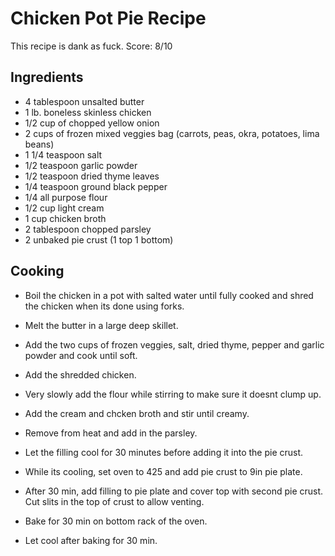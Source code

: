 # Chicken Pot Pie Recipe

This recipe is dank as fuck.
Score: 8/10

## Ingredients
- 4 tablespoon unsalted butter
- 1 lb. boneless skinless chicken
- 1/2 cup of chopped yellow onion
- 2 cups of frozen mixed veggies bag (carrots, peas, okra, potatoes, lima beans)
- 1 1/4 teaspoon salt
- 1/2 teaspoon garlic powder
- 1/2 teaspoon dried thyme leaves
- 1/4 teaspoon ground black pepper
- 1/4 all purpose flour
- 1/2 cup light cream
- 1 cup chicken broth
- 2 tablespoon chopped parsley
- 2 unbaked pie crust (1 top 1 bottom)


## Cooking
- Boil the chicken in a pot with salted water until fully cooked and shred the chicken when its done using forks.

- Melt the butter in a large deep skillet.

- Add the two cups of frozen veggies, salt, dried thyme, pepper and garlic powder and cook until soft.

- Add the shredded chicken.

- Very slowly add the flour while stirring to make sure it doesnt clump up.

- Add the cream and chcken broth and stir until creamy.

- Remove from heat and add in the parsley.

- Let the filling cool for 30 minutes before adding it into the pie crust.

- While its cooling, set oven to 425 and add pie crust to 9in pie plate.

- After 30 min, add filling to pie plate and cover top with second pie crust. Cut slits in the top of crust to allow venting.

- Bake for 30 min on bottom rack of the oven.

- Let cool after baking for 30 min.
